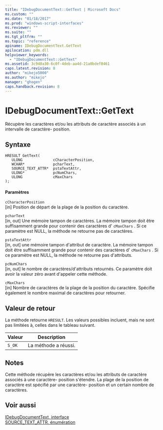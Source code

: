 ```yaml
---
title: "IDebugDocumentText::GetText | Microsoft Docs"
ms.custom: ""
ms.date: "01/18/2017"
ms.prod: "windows-script-interfaces"
ms.reviewer: ""
ms.suite: ""
ms.tgt_pltfrm: ""
ms.topic: "reference"
apiname: IDebugDocumentText.GetText
apilocation: pdm.dll
helpviewer_keywords: 
  - "IDebugDocumentText::GetText"
ms.assetid: 3c940a30-6c0f-4deb-aa4d-21a0bdef8461
caps.latest.revision: 8
author: "mikejo5000"
ms.author: "mikejo"
manager: "ghogen"
caps.handback.revision: 8
---
```

# IDebugDocumentText::GetText
Récupère les caractères et\/ou les attributs de caractère associés à un intervalle de caractère\- position.  
  
## Syntaxe  
  
```  
HRESULT GetText(  
   ULONG              cCharacterPosition,  
   WCHAR*             pcharText,  
   SOURCE_TEXT_ATTR*  pstaTextAttr,  
   ULONG*             pcNumChars,  
   ULONG              cMaxChars  
);  
```  
  
#### Paramètres  
 `cCharacterPosition`  
 \[in\]  Position de départ de la plage de la position du caractère.  
  
 `pcharText`  
 \[in, out\]  Une mémoire tampon de caractères.  La mémoire tampon doit être suffisamment grande pour contenir des caractères d' `cMaxChars` .  Si ce paramètre est NULL, la méthode ne retourne pas de caractères.  
  
 `pstaTextAttr`  
 \[in, out\]  une mémoire tampon d'attribut de caractère.  La mémoire tampon doit être suffisamment grande pour contenir des caractères d' `cMaxChars` .  Si ce paramètre est NULL, la méthode ne retourne pas d'attributs.  
  
 `pcNumChars`  
 \[in, out\]  le nombre de caractères\/d'attributs retournés.  Ce paramètre doit avoir la valeur zéro avant d'appeler cette méthode.  
  
 `cMaxChars`  
 \[in\]  Nombre de caractères de la plage de la position du caractère.  Spécifie également le nombre maximal de caractères pour retourner.  
  
## Valeur de retour  
 La méthode retourne `HRESULT`.  Les valeurs possibles incluent, mais ne sont pas limitées à, celles dans le tableau suivant.  
  
|Valeur|Description|  
|------------|-----------------|  
|`S_OK`|La méthode a réussi.|  
  
## Notes  
 Cette méthode récupère les caractères et\/ou les attributs de caractère associés à une caractère\- position s'étendre.  La plage de la position de caractère est spécifié par une caractère\- position et un certain nombre de caractères.  
  
## Voir aussi  
 [IDebugDocumentText, interface](../../winscript/reference/idebugdocumenttext-interface.md)   
 [SOURCE\_TEXT\_ATTR, énumération](../../winscript/reference/source-text-attr-enumeration.md)